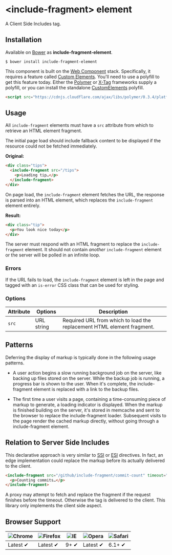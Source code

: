 # &lt;include-fragment&gt; element

A Client Side Includes tag.


## Installation

Available on [Bower](http://bower.io) as **include-fragment-element**.

```
$ bower install include-fragment-element
```

This component is built on the [Web Component](http://webcomponents.org/) stack. Specifically, it requires a feature called [Custom Elements](http://www.html5rocks.com/en/tutorials/webcomponents/customelements/). You'll need to use a polyfill to get this feature today. Either the [Polymer](http://www.polymer-project.org/) or [X-Tag](http://www.x-tags.org/) frameworks supply a polyfill, or you can install the standalone [CustomElements](https://github.com/Polymer/CustomElements) polyfill.

``` html
<script src="https://cdnjs.cloudflare.com/ajax/libs/polymer/0.3.4/platform.js"></script>
```

## Usage

All `include-fragment` elements must have a `src` attribute from which to retrieve an HTML element fragment.

The initial page load should include fallback content to be displayed if the resource could not be fetched immediately.

**Original:**

``` html
<div class="tips">
  <include-fragment src="/tips">
    <p>Loading tip…</p>
  </include-fragment>
</div>
```

On page load, the `include-fragment` element fetches the URL, the response is parsed into an HTML element, which replaces the `include-fragment` element entirely.

**Result:**

``` html
<div class="tip">
  <p>You look nice today</p>
</div>
```

The server must respond with an HTML fragment to replace the `include-fragment` element. It should not contain _another_ `include-fragment` element or the server will be polled in an infinite loop.

### Errors

If the URL fails to load, the `include-fragment` element is left in the page and tagged with an `is-error` CSS class that can be used for styling.

### Options

Attribute      | Options                        | Description
---            | ---                            | ---
`src`          | URL string                     | Required URL from which to load the replacement HTML element fragment.

## Patterns

Deferring the display of markup is typically done in the following usage patterns.

- A user action begins a slow running background job on the server, like backing up files stored on the server. While the backup job is running, a progress bar is shown to the user. When it's complete, the include-fragment element is replaced with a link to the backup files.

- The first time a user visits a page, containing a time-consuming piece of markup to generate, a loading indicator is displayed. When the markup is finished building on the server, it's stored in memcache and sent to the browser to replace the include-fragment loader. Subsequent visits to the page render the cached markup directly, without going through a include-fragment element.


## Relation to Server Side Includes

This declarative approach is very similar to [SSI](http://en.wikipedia.org/wiki/Server_Side_Includes) or [ESI](http://en.wikipedia.org/wiki/Edge_Side_Includes) directives. In fact, an edge implementation could replace the markup before its actually delivered to the client.

``` html
<include-fragment src="/github/include-fragment/commit-count" timeout="100">
  <p>Counting commits…</p>
</include-fragment>
```

A proxy may attempt to fetch and replace the fragment if the request finishes before the timeout. Otherwise the tag is delivered to the client. This library only implements the client side aspect.


## Browser Support

![Chrome](https://raw.github.com/alrra/browser-logos/master/chrome/chrome_48x48.png) | ![Firefox](https://raw.github.com/alrra/browser-logos/master/firefox/firefox_48x48.png) | ![IE](https://raw.github.com/alrra/browser-logos/master/internet-explorer/internet-explorer_48x48.png) | ![Opera](https://raw.github.com/alrra/browser-logos/master/opera/opera_48x48.png) | ![Safari](https://raw.github.com/alrra/browser-logos/master/safari/safari_48x48.png)
--- | --- | --- | --- | --- |
Latest ✔ | Latest ✔ | 9+ ✔ | Latest ✔ | 6.1+ ✔ |
